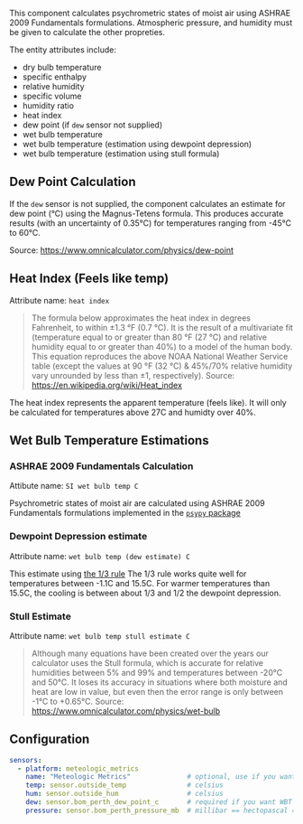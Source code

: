 This component calculates psychrometric states of moist air using ASHRAE 2009 Fundamentals formulations. Atmospheric pressure, and humidity must be given to calculate the other propreties.

The entity attributes include:

* dry bulb temperature
* specific enthalpy
* relative humidity
* specific volume
* humidity ratio
* heat index
* dew point (if `dew` sensor not supplied)
* wet bulb temperature
* wet bulb temperature (estimation using dewpoint depression)
* wet bulb temperature (estimation using stull formula)

## Dew Point Calculation

If the `dew` sensor is not supplied, the component calculates an estimate for dew point (°C) using the Magnus-Tetens formula. This produces accurate results (with an uncertainty of 0.35°C) for temperatures ranging from -45°C to 60°C.

Source: https://www.omnicalculator.com/physics/dew-point

## Heat Index (Feels like temp)
Attribute name: `heat index`

> The formula below approximates the heat index in degrees Fahrenheit, to within ±1.3 °F (0.7 °C). It is the result of a multivariate fit (temperature equal to or greater than 80 °F (27 °C) and relative humidity equal to or greater than 40%) to a model of the human body. This equation reproduces the above NOAA National Weather Service table (except the values at 90 °F (32 °C) & 45%/70% relative humidity vary unrounded by less than ±1, respectively).
Source: https://en.wikipedia.org/wiki/Heat_index

The heat index represents the apparent temperature (feels like). It will only be calculated for temperatures above 27C and humidty over 40%.

## Wet Bulb Temperature Estimations

### ASHRAE 2009 Fundamentals Calculation

Attibute name: `SI wet bulb temp C`

Psychrometric states of moist air are calculated using ASHRAE 2009 Fundamentals formulations implemented in the [`psypy` package](https://pypi.org/project/psypy/)

### Dewpoint Depression estimate

Attribute name: `wet bulb temp (dew estimate) C`

This estimate using [the 1/3 rule](https://www.theweatherprediction.com/habyhints/170/)
The 1/3 rule works quite well for temperatures between -1.1C and 15.5C. For warmer temperatures than 15.5C, the cooling is between about 1/3 and 1/2 the dewpoint depression.

### Stull Estimate
Attribute name: `wet bulb temp stull estimate C`
> Although many equations have been created over the years our calculator uses the Stull formula, which is accurate for relative humidities between 5% and 99% and temperatures between -20°C and 50°C. It loses its accuracy in situations where both moisture and heat are low in value, but even then the error range is only between -1°C to +0.65°C.
Source: https://www.omnicalculator.com/physics/wet-bulb



## Configuration

```yaml
sensors:
  - platform: meteologic_metrics
    name: "Meteologic Metrics"              # optional, use if you want to use mulitple instances
    temp: sensor.outside_temp               # celsius
    hum: sensor.outside_hum                 # celsius
    dew: sensor.bom_perth_dew_point_c       # required if you want WBT estimated with dewpoint depression
    pressure: sensor.bom_perth_pressure_mb  # millibar == hectopascal == pascal * 100
```